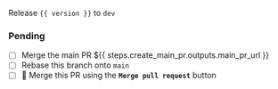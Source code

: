 Release `{{ version }}` to `dev`

### Pending

- [ ] Merge the main PR ${{ steps.create_main_pr.outputs.main_pr_url }}
- [ ] Rebase this branch onto `main`
- [ ] 🚨 Merge this PR using the **`Merge pull request`** button
